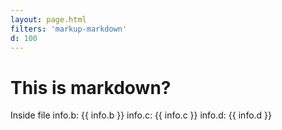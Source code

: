 ```yaml
---
layout: page.html
filters: 'markup-markdown'
d: 100
---
```

# This is markdown?

Inside file
info.b: {{ info.b }}
info.c: {{ info.c }}
info.d: {{ info.d }}
